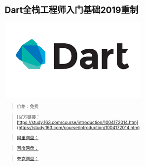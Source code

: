 # Dart全栈工程师入门基础2019重制

![img](../../../assets/study163/free/A4FFE46A650CDBF1AE37B0C5E1B39F63.png)

> 价格：免费

> [官方链接：https://study.163.com/course/introduction/1004172014.htm](https://study.163.com/course/introduction/1004172014.htm)

> [阿里网盘：]()

> [百度网盘：]()

> [夸克网盘：]()
